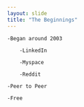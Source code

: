 ```yaml
---
layout: slide
title: "The Beginnings"
---
```

    -Began around 2003

        -LinkedIn
    
        -Myspace
    
        -Reddit
    
    -Peer to Peer

    -Free
